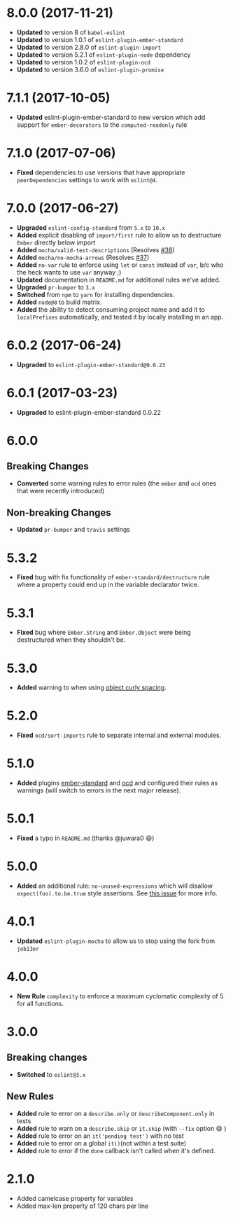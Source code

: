 # 8.0.0 (2017-11-21)
* **Updated** to version 8 of `babel-eslint`
* **Updated** to version 1.0.1 of `eslint-plugin-ember-standard`
* **Updated** to version 2.8.0 of `eslint-plugin-import`
* **Updated** to version 5.2.1 of `eslint-plugin-node` dependency
* **Updated** to version 1.0.2 of `eslint-plugin-ocd`
* **Updated** to version 3.6.0 of `eslint-plugin-promise`

# 7.1.1 (2017-10-05)
* **Updated** eslint-plugin-ember-standard to new version which add support for `ember-decorators` to the `computed-readonly` rule

# 7.1.0 (2017-07-06)
* **Fixed** dependencies to use versions that have appropriate `peerDependencies` settings to work with `eslint@4`. 


# 7.0.0 (2017-06-27)
* **Upgraded** `eslint-config-standard` from `5.x` to `10.x`
* **Added** explicit disabling of `import/first` rule to allow us to destructure `Ember` directly below import
* **Added** `mocha/valid-test-descriptions` (Resolves [#38](https://github.com/ciena-frost/eslint-config-frost-standard/issues/38))
* **Added** `mocha/no-mocha-arrows` (Resolves [#37](https://github.com/ciena-frost/eslint-config-frost-standard/issues/37))
* **Added** `no-var` rule to enforce using `let` or `const` instead of `var`, b/c who the heck wants to use `var` anyway ;)
* **Updated** documentation in `README.md` for additional rules we've added.
* **Upgraded** `pr-bumper` to `3.x`
* **Switched** from `npm` to `yarn` for installing dependencies.
* **Added** `node@8` to build matrix.
* **Added** the ability to detect consuming project name and add it to `localPrefixes` automatically, and tested it by locally installing in an app.

# 6.0.2 (2017-06-24)
* **Upgraded** to `eslint-plugin-ember-standard@0.0.23`

# 6.0.1 (2017-03-23)

* **Upgraded** to eslint-plugin-ember-standard 0.0.22


# 6.0.0
## Breaking Changes
* **Converted** some warning rules to error rules (the `ember` and `ocd` ones that were recently introduced)
## Non-breaking Changes
* **Updated** `pr-bumper` and `travis` settings

# 5.3.2

* **Fixed** bug with fix functionality of `ember-standard/destructure` rule where a property could end up in the variable declarator twice.


# 5.3.1

* **Fixed** bug where `Ember.String` and `Ember.Object` were being destructured when they shouldn't be.


# 5.3.0

* **Added** warning to when using [object curly spacing](http://eslint.org/docs/rules/object-curly-spacing).


# 5.2.0

* **Fixed** `ocd/sort-imports` rule to separate internal and external modules.


# 5.1.0

* **Added** plugins [ember-standard](https://github.com/ciena-blueplanet/eslint-plugin-ember-standard) and [ocd](https://github.com/ciena-blueplanet/eslint-plugin-ocd) and configured their rules as warnings (will switch to errors in the next major release).


# 5.0.1
 * **Fixed** a typo in `README.md` (thanks @juwara0 😄)



# 5.0.0
* **Added** an additional rule: `no-unused-expressions` which will disallow `expect(foo).to.be.true` style assertions. See [this issue](https://github.com/chaijs/chai/issues/726) for more info.


# 4.0.1
 * **Updated** `eslint-plugin-mocha` to allow us to stop using the fork from `job13er`



# 4.0.0
 * **New Rule** `complexity` to enforce a maximum cyclomatic complexity of 5 for all functions.

# 3.0.0
## Breaking changes
 * **Switched** to `eslint@3.x`

## New Rules

 * **Added** rule to error on a `describe.only` or `describeComponent.only` in tests
 * **Added** rule to warn on a `describe.skip` or `it.skip` (with `--fix` option 😄 )
 * **Added** rule to error on an `it('pending test')` with no test
 * **Added** rule to error on a global `it()`(not within a test suite)
 * **Added** rule to error if the `done` callback isn't called when it's defined.

# 2.1.0
* Added camelcase property for variables
* Added max-len property of 120 chars per line
